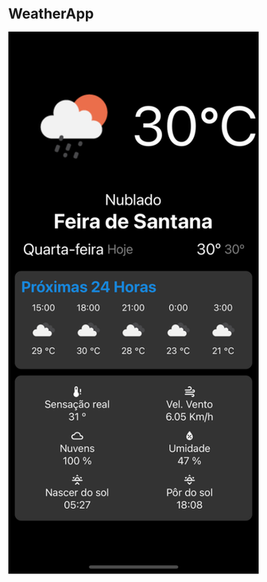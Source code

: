 # WeatherApp

<div align="center">
<img src="https://github.com/lucas-linard/assets/blob/main/WhatsTheWeatherScreen.png" width="700px" />
</div>
